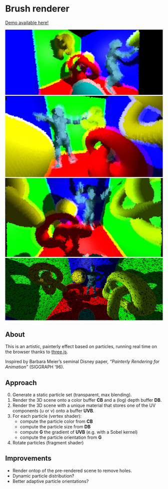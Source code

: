 
# Brush renderer

[Demo available here!](https://madblade.github.io/brush-renderer/)

![](https://raw.githubusercontent.com/madblade/brush-renderer/master/img/capture1.jpg)
![](https://raw.githubusercontent.com/madblade/brush-renderer/master/img/capture2.jpg)
![](https://raw.githubusercontent.com/madblade/brush-renderer/master/img/capture3.jpg)
![](https://raw.githubusercontent.com/madblade/brush-renderer/master/img/capture4.jpg)

## About

This is an artistic, painterly effect based on particles, running real time on the browser thanks to
[three.js](http://threejs.org/).

Inspired by Barbara Meier’s seminal Disney paper, _“Painterly Rendering for Animation”_ (SIGGRAPH ’96).

## Approach

0. Generate a static particle set (transparent, max blending).
1. Render the 3D scene onto a color buffer **CB** and a (log) depth buffer **DB**.
2. Render the 3D scene with a unique material that stores one of the UV components (u or v) onto a buffer **UVB**.
3. For each particle (vertex shader):
    - compute the particle color from **CB**
    - compute the particle size from **DB**
    - compute **G** the gradient of **UVB** (e.g. with a Sobel kernel)
    - compute the particle orientation from **G**
4. Rotate particles (fragment shader)

## Improvements

- Render ontop of the pre-rendered scene to remove holes.
- Dynamic particle distribution?
- Better adaptive particle orientations?
